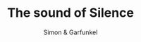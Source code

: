 ---
layout: "layouts/playing.html"
tags: "scores"
title: "The sound of Silence"
author: "Simon & Garfunkel"
style: "rock"
mei_file: "./The_sound_of_Silence_facile.mei"
---